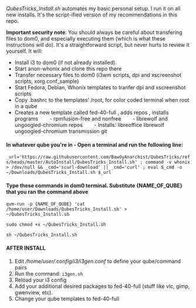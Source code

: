 *QubesTricks_Install.sh* automates my basic personal setup. I run it on all new installs. It's the script-ified version of my recommendations in this repo.

**Important security note**:  You should always be careful about transfering files to dom0, and especially executing them (which is what these instructions will do). It's a straightforward script, but never hurts to review it yourself. It will:
- Install i3 to dom0 (if not already installed).
- Start anon-whonix and clone this repo there
- Transfer necessary files to dom0 (i3wm scripts, dpi and xscreenshot scripts, xorg.conf_sample)
- Start Fedora, Debian, Whonix templates to tranfer dpi and xscreenshot scripts
- Copy .bashrc to the templates' /root, for color coded terminal when root in a qube 
- Creates a new template called fed-40-full , adds repos , installs programs
&nbsp;&nbsp;&nbsp;&nbsp;&nbsp;&nbsp; - rpmfusion-free and nonfree
&nbsp;&nbsp;&nbsp;&nbsp;&nbsp;&nbsp; - librewolf and ungoogled-chromium repos
&nbsp;&nbsp;&nbsp;&nbsp;&nbsp;&nbsp; - Installs: libreoffice librewolf ungoogled-chromium transmission git

#### In whatever qube you're in - Open a terminal and run the following line:
`_url='https://raw.githubusercontent.com/BawdyAnarchist/QubesTricks/refs/heads/master/AutoInstall/QubesTricks_Install.sh' ; command -v whonix > /dev/null && _cmd='scurl-download' || _cmd='curl' ; eval $_cmd -o ~/Downloads/QubesTricks_Install.sh $_url` 

#### Type these commands in dom0 terminal. Substitute {NAME_OF_QUBE} that you ran the command above
`qvm-run -p {NAME_OF_QUBE} 'cat /home/user/Downloads/QubesTricks_Install.sh' > ~/QubesTricks_Install.sh`

`sudo chmod +x ~/QubesTricks_Install.sh`

`sh ~/QubesTricks_Install.sh`

#### AFTER INSTALL
1. Edit */home/user/.config/i3/i3gen.conf* to define your qube/command pairs
2. Run the command: `i3gen.sh`
3. Reload your i3 config 
4. Add your additional desired packages to fed-40-full (stuff like vlc, gimp, gwenview, etc).
5. Change your qube templates to fed-40-full 
